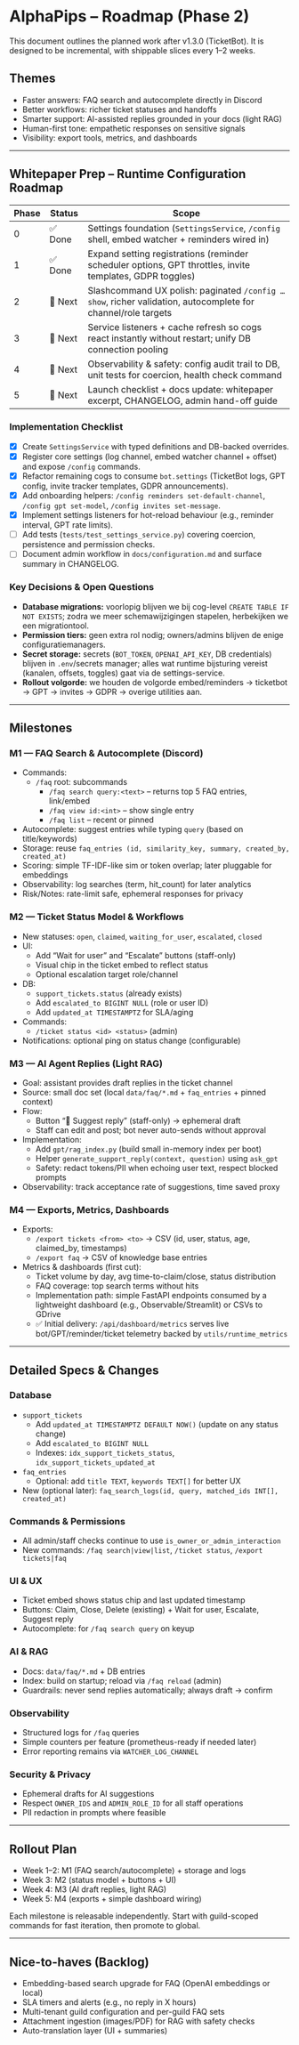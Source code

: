 # AlphaPips – Roadmap (Phase 2)

This document outlines the planned work after v1.3.0 (TicketBot). It is designed to be incremental, with shippable slices every 1–2 weeks.

## Themes
- Faster answers: FAQ search and autocomplete directly in Discord
- Better workflows: richer ticket statuses and handoffs
- Smarter support: AI-assisted replies grounded in your docs (light RAG)
- Human-first tone: empathetic responses on sensitive signals
- Visibility: export tools, metrics, and dashboards

---

## Whitepaper Prep – Runtime Configuration Roadmap

| Phase | Status | Scope |
| --- | --- | --- |
| 0 | ✅ Done | Settings foundation (`SettingsService`, `/config` shell, embed watcher + reminders wired in) |
| 1 | ✅ Done | Expand setting registrations (reminder scheduler options, GPT throttles, invite templates, GDPR toggles) |
| 2 | 🔄 Next | Slashcommand UX polish: paginated `/config … show`, richer validation, autocomplete for channel/role targets |
| 3 | 🔄 Next | Service listeners + cache refresh so cogs react instantly without restart; unify DB connection pooling |
| 4 | 🔄 Next | Observability & safety: config audit trail to DB, unit tests for coercion, health check command |
| 5 | 🔄 Next | Launch checklist + docs update: whitepaper excerpt, CHANGELOG, admin hand-off guide |

### Implementation Checklist
- [x] Create `SettingsService` with typed definitions and DB-backed overrides.
- [x] Register core settings (log channel, embed watcher channel + offset) and expose `/config` commands.
- [x] Refactor remaining cogs to consume `bot.settings` (TicketBot logs, GPT config, invite tracker templates, GDPR announcements).
- [x] Add onboarding helpers: `/config reminders set-default-channel`, `/config gpt set-model`, `/config invites set-message`.
- [x] Implement settings listeners for hot-reload behaviour (e.g., reminder interval, GPT rate limits).
- [ ] Add tests (`tests/test_settings_service.py`) covering coercion, persistence and permission checks.
- [ ] Document admin workflow in `docs/configuration.md` and surface summary in CHANGELOG.

### Key Decisions & Open Questions
- **Database migrations:** voorlopig blijven we bij cog-level `CREATE TABLE IF NOT EXISTS`; zodra we meer schemawijzigingen stapelen, herbekijken we een migrationtool.
- **Permission tiers:** geen extra rol nodig; owners/admins blijven de enige configuratiemanagers.
- **Secret storage:** secrets (`BOT_TOKEN`, `OPENAI_API_KEY`, DB credentials) blijven in `.env`/secrets manager; alles wat runtime bijsturing vereist (kanalen, offsets, toggles) gaat via de settings-service.
- **Rollout volgorde:** we houden de volgorde embed/reminders → ticketbot → GPT → invites → GDPR → overige utilities aan.

---

## Milestones

### M1 — FAQ Search & Autocomplete (Discord)
- Commands:
  - `/faq` root: subcommands
    - `/faq search query:<text>` – returns top 5 FAQ entries, link/embed
    - `/faq view id:<int>` – show single entry
    - `/faq list` – recent or pinned
- Autocomplete: suggest entries while typing `query` (based on title/keywords)
- Storage: reuse `faq_entries (id, similarity_key, summary, created_by, created_at)`
- Scoring: simple TF-IDF-like sim or token overlap; later pluggable for embeddings
- Observability: log searches (term, hit_count) for later analytics
- Risk/Notes: rate-limit safe, ephemeral responses for privacy

### M2 — Ticket Status Model & Workflows
- New statuses: `open`, `claimed`, `waiting_for_user`, `escalated`, `closed`
- UI:
  - Add “Wait for user” and “Escalate” buttons (staff-only)
  - Visual chip in the ticket embed to reflect status
  - Optional escalation target role/channel
- DB:
  - `support_tickets.status` (already exists)
  - Add `escalated_to BIGINT NULL` (role or user ID)
  - Add `updated_at TIMESTAMPTZ` for SLA/aging
- Commands:
  - `/ticket status <id> <status>` (admin)
- Notifications: optional ping on status change (configurable)

### M3 — AI Agent Replies (Light RAG)
- Goal: assistant provides draft replies in the ticket channel
- Source: small doc set (local `data/faq/*.md` + `faq_entries` + pinned context)
- Flow:
  - Button “💬 Suggest reply” (staff-only) → ephemeral draft
  - Staff can edit and post; bot never auto-sends without approval
- Implementation:
  - Add `gpt/rag_index.py` (build small in-memory index per boot)
  - Helper `generate_support_reply(context, question)` using `ask_gpt`
  - Safety: redact tokens/PII when echoing user text, respect blocked prompts
- Observability: track acceptance rate of suggestions, time saved proxy

### M4 — Exports, Metrics, Dashboards
- Exports:
  - `/export tickets <from> <to>` → CSV (id, user, status, age, claimed_by, timestamps)
  - `/export faq` → CSV of knowledge base entries
- Metrics & dashboards (first cut):
  - Ticket volume by day, avg time-to-claim/close, status distribution
  - FAQ coverage: top search terms without hits
  - Implementation path: simple FastAPI endpoints consumed by a lightweight dashboard (e.g., Observable/Streamlit) or CSVs to GDrive
  - ✅ Initial delivery: `/api/dashboard/metrics` serves live bot/GPT/reminder/ticket telemetry backed by `utils/runtime_metrics`

---

## Detailed Specs & Changes

### Database
- `support_tickets`
  - Add `updated_at TIMESTAMPTZ DEFAULT NOW()` (update on any status change)
  - Add `escalated_to BIGINT NULL`
  - Indexes: `idx_support_tickets_status`, `idx_support_tickets_updated_at`
- `faq_entries`
  - Optional: add `title TEXT`, `keywords TEXT[]` for better UX
- New (optional later): `faq_search_logs(id, query, matched_ids INT[], created_at)`

### Commands & Permissions
- All admin/staff checks continue to use `is_owner_or_admin_interaction`
- New commands: `/faq search|view|list`, `/ticket status`, `/export tickets|faq`

### UI & UX
- Ticket embed shows status chip and last updated timestamp
- Buttons: Claim, Close, Delete (existing) + Wait for user, Escalate, Suggest reply
- Autocomplete: for `/faq search query` on keyup

### AI & RAG
- Docs: `data/faq/*.md` + DB entries
- Index: build on startup; reload via `/faq reload` (admin)
- Guardrails: never send replies automatically; always draft → confirm

### Observability
- Structured logs for `/faq` queries
- Simple counters per feature (prometheus-ready if needed later)
- Error reporting remains via `WATCHER_LOG_CHANNEL`

### Security & Privacy
- Ephemeral drafts for AI suggestions
- Respect `OWNER_IDS` and `ADMIN_ROLE_ID` for all staff operations
- PII redaction in prompts where feasible

---

## Rollout Plan
- Week 1–2: M1 (FAQ search/autocomplete) + storage and logs
- Week 3: M2 (status model + buttons + UI)
- Week 4: M3 (AI draft replies, light RAG)
- Week 5: M4 (exports + simple dashboard wiring)

Each milestone is releasable independently. Start with guild-scoped commands for fast iteration, then promote to global.

---

## Nice-to-haves (Backlog)
- Embedding-based search upgrade for FAQ (OpenAI embeddings or local)
- SLA timers and alerts (e.g., no reply in X hours)
- Multi-tenant guild configuration and per-guild FAQ sets
- Attachment ingestion (images/PDF) for RAG with safety checks
- Auto-translation layer (UI + summaries)
